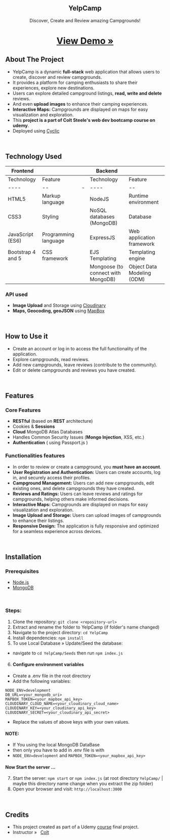
<!-- PROJECT LOGO -->
<!-- <br /> -->
<!-- <p align="center">
  <a href="https://github.com/iRONiCBAT7/YelpCamp">
    <img src="images/logo.png" alt="Logo" width="80" height="80">
  </a>
 -->
  <h2  align="center" >YelpCamp</h2>

  <p align="center">
    Discover, Create and Review amazing Campgrounds!   </p>
<!--     <br /> -->
<!--     <a href="https://github.com/your_username/repo_name"><strong>Explore the docs »</strong></a> -->
<!--     <br /> -->
<!--     · -->
<!--     <a href="https://github.com/your_username/repo_name/issues">Report Bug</a> -->
<!--     · -->
<!--     <a href="https://github.com/your_username/repo_name/issues">Request Feature</a> -->

  <h1   align="center">  <a  href="https://campyelp.cyclic.app" target="_blank"> View Demo  » </a> </h1>

<!-- TOC is ceated using https://luciopaiva.com/markdown-toc/ -->

<!-- ## Table of contents
- [About The Project](#about-the-project)
- [Technology Used](#technology-used)
  - [API used](#api-used)
- [How to Use it](#how-to-use-it)
- [Features](#features)
  - [Core Features](#core-features)
  - [Functionalities features](#functionalities-features)
- [Installation](#installation)
  - [Prerequisites](#prerequisites)
  - [Steps:](#steps)
- [Credits](#credits) -->


## About The Project

<!-- [![Product Name Screen Shot][product-screenshot]](https://example.com) -->

- YelpCamp is a dynamic __full-stack__ web application that allows users to create, discover and review campgrounds. 
- It provides a platform for camping enthusiasts to share their experiences, explore new destinations.
- Users can explore detailed campground listings, __read, write and delete__ reviews.
- And even __upload images__ to enhance their camping experiences.
- __Interactive Maps:__ Campgrounds are displayed on maps for easy visualization and exploration.
- This **project is a part of Colt Steele's web dev bootcamp course on udemy**.
- Deployed using <a href="https://www.cyclic.sh/" target="_blank"> Cyclic</a>

<br/>

## Technology Used


| __Frontend__                         |             | | __Backend__                          |             |
|-----------------------------------|-------------|- |---------------------------------|-------------|
| Technology                        | Feature     | | Technology                        | Feature     |
|----                                |--           |- |----                              |--           |
| HTML5                             | Markup language | | NodeJS                            | Runtime environment |
| CSS3                              | Styling         | | NoSQL databases (MongoDB)         | Database |
| JavaScript (ES6)                  | Programming language | |ExpressJS                         | Web application framework |
| Bootstrap 4 and 5                 | CSS framework    | |EJS Templating                    | Templating engine |
|                                   |                 | | Mongoose (to connect with MongoDB)| Object Data Modeling (ODM) |

<bt/>

<!-- 
| Frontend                          | Backend                                 |
|-----------------------------------|-----------------------------------------|
| HTML5                             | NodeJS                                  |
| CSS3                              | NoSQL databases (MongoDB)               |
| JavaScript (ES6)                  | ExpressJS                               |
|  Bootstrap 4 and 5                | EJS Templating                          |
|                                   | Mongoose (ODM to connect with MongoDB)      | -->





<!-- 


#### Frontend
- HTML5
- CSS3
- JavaScript (ES6)
- Asynchronous JavaScript (Promises, async/await, etc.)
- Bootstrap 4 and 5

#### Backend
- NodeJS
- NoSQL databases (MongoDB)
- ExpressJS (to create server)
- EJS Templating 
- Mongoose (to connect with mongoDB)

 -->

 

### API used 

- **Image Upload** and Storage using <a href="https://cloudinary.com/" target="_blank"> Cloudinary</a>
- **Maps, Geocoding, geoJSON** using <a href="https://www.mapbox.com/" target="_blank"> MapBox</a>


<br/>

## How to Use it

- Create an account or log in to access the full functionality of the application.
- Explore campgrounds, read reviews.
- Add new campgrounds, leave reviews (contribute to the community).
- Edit or delete campgrounds and reviews you have created.

<br/>

## Features

### Core Features
- __RESTful__ (based on __REST__ architecture)
- Cookies & __Sessions__
- __Cloud__ MongoDB Atlas Databases
- Handles Common Security Issues (__Mongo Injection__, XSS, etc.)
- __Authentication__ ( using Passport.js )

### Functionalities features
- In order to review or create a campground, you __must have an account__.
- __User Registration and Authentication:__ Users can create accounts, log in, and securely access their profiles.
- **Campground Management:** Users can add new campgrounds, edit existing ones, and delete campgrounds they have created.
- __Reviews and Ratings:__ Users can leave reviews and ratings for campgrounds, helping others make informed decisions.
- __Interactive Maps:__ Campgrounds are displayed on maps for easy visualization and exploration.
- __Image Upload and Storage:__ Users can upload images of campgrounds to enhance their listings.
- __Responsive Design:__ The application is fully responsive and optimized for a seamless experience across devices.




<br/> 


## Installation

### Prerequisites

- [Node.js](https://nodejs.org/en/download)
- [MongoDB](https://www.mongodb.com/docs/manual/administration/install-community/)

<br/>

### Steps:

1. Clone the repository: `git clone <repository-url>` 
2. Extract and rename the folder to YelpCamp (if folder's name changed)
3. Navigate to the project directory: `cd YelpCamp` 
4. Install dependencies: `npm install`
5. To use Local Database » Update/Seed the database: 
  - navigate to  `cd YelpCamp/Seeds` then run `npm index.js`
6. #### Configure environment variables <br/>
  -  Create a .env file in the root directory <br/>
  -  Add the following variables:
```
NODE_ENV=development
DB_URL=<your_mongodb_uri>
MAPBOX_TOKEN=<your_mapbox_api_key>
CLOUDINARY_CLOUD_NAME=<your_cloudinary_cloud_name>
CLOUDINARY_KEY=<your_cloudinary_api_key>
CLOUDINARY_SECRET=<your_cloudinary_api_secret>  
```
- Replace the values of above keys with your own values.
#### NOTE: 
- If You using the local MongoDB DataBase 
- then only you have to add in .env file is with
-  `NODE_ENV=development`  and `MAPBOX_TOKEN=<your_mapbox_api_key>`

#### Now Start the server  ...

7. Start the server: `npm start` or `npm index.js` (at root directory ``YelpCamp/`` | maybe this directory name change when you extract the zip folder)
8. Open your browser and visit: `http://localhost:3000`

<bt/> <br/>

## Credits

- This project created as part of a Udemy [course](https://www.udemy.com/the-web-developer-bootcamp/learn/v4/overview) final project.
- Instructor  » &nbsp; [Colt](https://github.com/Colt) 



